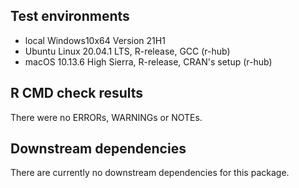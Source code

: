 ## Test environments

* local Windows10x64 Version 21H1
* Ubuntu Linux 20.04.1 LTS, R-release, GCC (r-hub)
* macOS 10.13.6 High Sierra, R-release, CRAN's setup (r-hub)


## R CMD check results
There were no ERRORs, WARNINGs or NOTEs.

## Downstream dependencies
There are currently no downstream dependencies for this package.
